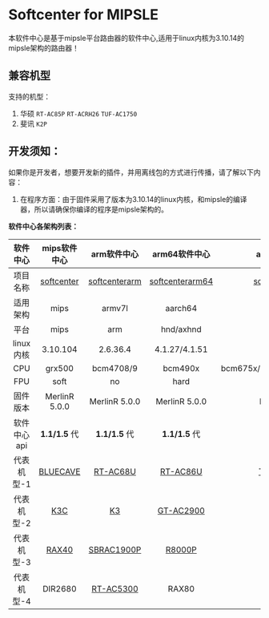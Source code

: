 # Softcenter for MIPSLE

本软件中心是基于mipsle平台路由器的软件中心,适用于linux内核为3.10.14的mipsle架构的路由器！

## 兼容机型

支持的机型：
1. 华硕 `RT-AC85P` `RT-ACRH26` `TUF-AC1750`
2. 斐讯 `K2P`

## 开发须知：

如果你是开发者，想要开发新的插件，并用离线包的方式进行传播，请了解以下内容：

1. 在程序方面：由于固件采用了版本为3.10.14的linux内核，和mipsle的编译器，所以请确保你编译的程序是mipsle架构的。

**软件中心各架构列表：**

|  软件中心   |                        mips软件中心                        |                 arm软件中心                  |                      arm64软件中心                       |                    armng软件中心                    |            mipsle软件中心             |
| :---------: | :----------------------------------------------------------: | :---------------------------------------------: | :----------------------------------------------------------: | :-----------------------------------------------: |:-----------------------------------------------: |
|  项目名称   | [softcenter](https://github.com/paldier/softcenter) | [softcenterarm](https://github.com/paldier/softcenterarm) |       [softcenterarm64](https://github.com/paldier/softcenterarm64)        | [softcenterarmng](https://github.com/paldier/softcenterarmng) |[softcentermipsle](https://github.com/paldier/softcentermipsle) |
|  适用架构   |                            mips                            |                     armv7l                      |                       aarch64                     |                        armv7l                        |                mipsle             |
|    平台     |                             mips                              |                       arm                       |                          hnd/axhnd                           |                     arm                      |            mipsle             |
|  linux内核  |               3.10.104                |                2.6.36.4             |             4.1.27/4.1.51            |             4.x.x/3.x.x            |         3.10.14          |
|     CPU     |                          grx500                           |                    bcm4708/9                    |                          bcm490x                           |                     bcm675x/ipq4/5/6/80xx/mt7622                    |               mtk7621              |
|     FPU     |                          soft                          |                    no                    |                         hard                           |                     hard                     |               soft              |
|  固件版本   |                    MerlinR 5.0.0                     |              MerlinR 5.0.0              |                     MerlinR 5.0.0                      |                  MerlinR 5.0.0                    |                MerlinR 5.0.0                    |
| 软件中心api |                          **1.1/1.5** 代                          |                   **1.1/1.5** 代                    |                          **1.1/1.5** 代                          |                    **1.1/1.5** 代                     |                **1.1/1.5** 代                     |
| 代表机型-1  | [BLUECAVE](https://github.com/paldier/bluecave-merlin) |              [RT-AC68U](https://github.com/paldier/rtac68u)               | [RT-AC86U](https://github.com/paldier/86u-merlin) |                         [TUF-AX3000](https://github.com/paldier/tuf-ax3000)                        |          [RT-AC85P](https://github.com/paldier/ac85p-merlin) | 
| 代表机型-2  | [K3C](https://github.com/paldier/K3C-merlin) |              [K3](https://github.com/paldier/K3-merlin.ng)              | [GT-AC2900](https://github.com/paldier/gt-ac2900) |                         [RT-AX58U](https://github.com/MerlinRdev/rt-ax58u)                        |         RT-ACRH26
| 代表机型-3  | [RAX40](https://github.com/paldier/rax40-merlin) |         [SBRAC1900P](https://github.com/paldier/sbrac1900p-merlin)                                        | [R8000P](https://github.com/paldier/r8000p-merlin) |                        [RT-AX89X](https://github.com/MerlinRdev/rtax89x)                         |         TUF-AC1750         |
| 代表机型-4  | DIR2680 |  [RT-AC5300](https://github.com/MerlinRdev/rt-ac5300)                              | RAX80 |                       [RT-ACRH17](https://github.com/paldier/acrh17-merlin)                         |            [RM-AC2100](https://github.com/paldier/ac85p-merlin)              |

